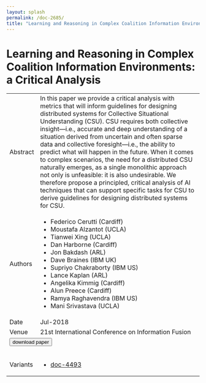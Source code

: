 ```yaml
---
layout: splash
permalink: /doc-2685/
title: "Learning and Reasoning in Complex Coalition Information Environments: a Critical Analysis"
---
```


# Learning and Reasoning in Complex Coalition Information Environments: a Critical Analysis

<table>
    <tbody>
    <tr>
        <td>Abstract</td>
        <td>In this paper we provide a critical analysis with metrics that will inform guidelines for designing distributed systems for Collective Situational Understanding (CSU). CSU requires both collective insight—i.e., accurate and deep understanding of a situation derived from uncertain and often sparse data and collective foresight—i.e., the ability to predict what will happen in the future. When it comes to complex scenarios, the need for a distributed CSU naturally emerges, as a single monolithic approach not only is unfeasible: it is also undesirable. We therefore propose a principled, critical analysis of AI techniques that can support specific tasks for CSU to derive guidelines for designing distributed systems for CSU.</td>
    </tr>
    <tr>
        <td>Authors</td>
        <td>
            <ul>
                <li>Federico Cerutti (Cardiff)</li>
                <li>Moustafa Alzantot (UCLA)</li>
                <li>Tianwei Xing (UCLA)</li>
                <li>Dan Harborne (Cardiff)</li>
                <li>Jon Bakdash (ARL)</li>
                <li>Dave Braines (IBM UK)</li>
                <li>Supriyo Chakraborty (IBM US)</li>
                <li>Lance Kaplan (ARL)</li>
                <li>Angelika Kimmig (Cardiff)</li>
                <li>Alun Preece (Cardiff)</li>
                <li>Ramya Raghavendra (IBM US)</li>
                <li>Mani Srivastava (UCLA)</li>
            </ul>
        </td>
    </tr>
    <tr>
        <td>Date</td>
        <td>Jul-2018</td>
    </tr>
    <tr>
        <td>Venue</td>
        <td>21st International Conference on Information Fusion</td>
    </tr>
        <tr>
            <td colspan="2">
                <form method="get" action="https://dais-ita.org/sites/default/files/2316_paper.pdf">
                    <button type="submit">download paper</button>
                </form>
            </td>
        </tr>
        <tr>
            <td>Variants</td>
            <td>
                <ul>
                    <li><a href="${varId}">doc-4493</a></li>
                </ul>
            </td>
        </tr>
    </tbody>
</table>
